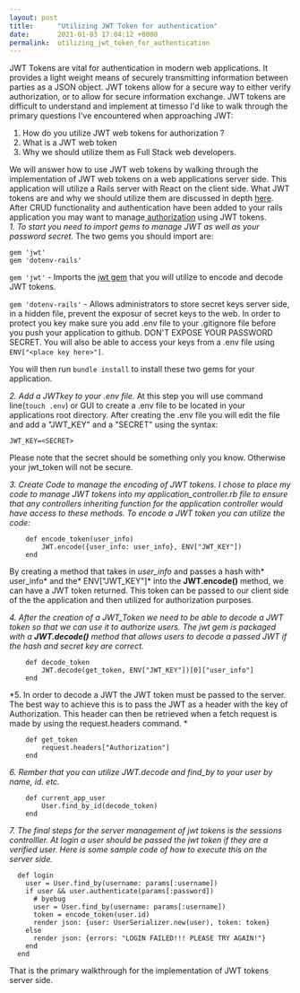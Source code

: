 ```yaml
---
layout: post
title:      "Utilizing JWT Token for authentication"
date:       2021-01-03 17:04:12 +0000
permalink:  utilizing_jwt_token_for_authentication
---
```



JWT Tokens are vital for authentication in modern web applications.  It provides a light weight means of securely transmitting information between parties as a JSON object.  JWT tokens allow for a secure way to either verify authorization, or to allow for secure information exchange.  JWT tokens are difficult to understand and implement at timesso I'd like to walk through the primary questions I've encountered when approaching JWT:

1.  How do you utilize JWT web tokens for authorization ?
2.  What is a JWT web token 
3.  Why we should utilize them as Full Stack web developers.     

We will answer how to use JWT web tokens by walking through the implementation of JWT web tokens on a web applications server side.  This application will utilize a Rails server with React on the client side.  What JWT tokens are and why we should utilize them are discussed in depth [here](https://jwt.io/introduction).  After CRUD functionality and authentication have been added to your rails application you may want to manage[ authorization](https://en.wikipedia.org/wiki/Authorization) using JWT tokens.   
*1. To start you need to import gems to manage JWT as well as your password secret.*  The two gems you should import are: 
```
gem 'jwt'
gem 'dotenv-rails'
```

`gem 'jwt'` - Imports the [jwt gem](https://github.com/jwt/ruby-jwt) that you will utilize to encode and decode JWT tokens.  

`gem 'dotenv-rails'` - Allows administrators to store secret keys server side, in a hidden file, prevent the exposur of secret keys to the web.  In order to protect you key make sure you add .env file to your .gitignore file before you push your application to github.   DON'T EXPOSE YOUR PASSWORD SECRET.  You will also be able to access your keys from a .env file using `ENV["<place key here>"]`.  

You will then run `bundle install` to install these two gems for your application.  

*2. Add a JWTkey to your .env file.* 
At this step you will use command line(`touch .env`) or GUI to create a .env file to be located in your applications root directory.  After creating the .env file you will edit the file and add a "JWT_KEY" and a "SECRET" using the syntax: 
``` 
JWT_KEY=<SECRET>
```
Please note that the secret should be something only you know.   Otherwise your jwt_token will not be secure.  

*3.   Create Code to manage the encoding of JWT tokens.  I chose to place my code to manage JWT tokens into my application_controller.rb file to ensure that any controllers inheriting function for the application controller would have access to these methods.  To encode a JWT token you can utilize the code:*
```
    def encode_token(user_info)
        JWT.encode({user_info: user_info}, ENV["JWT_KEY"])
    end
```
By creating a method that takes in *user_info* and passes a hash with* user_info* and the* ENV["JWT_KEY"]* into the **JWT.encode()** method, we can have a JWT token returned.  This token can be passed to our client side of the the application and then utilized for authorization purposes.  

*4.  After the creation of a JWT_Token we need to be able to decode a JWT token so that we can use it to authorize users.  The jwt gem is packaged with a **JWT.decode()** method that allows users to decode a passed JWT if the hash and secret key are correct.*

```
    def decode_token
        JWT.decode(get_token, ENV["JWT_KEY"])[0]["user_info"]
    end
```

*5.  In order to decode a JWT the JWT token must be passed to the server.   The best way to achieve this is to pass the JWT as a header with the key of Authorization.   This header can then be retrieved when a fetch request is made by using the request.headers command. *

```
    def get_token
        request.headers["Authorization"]
    end
```

*6.  Rember that you can utilize JWT.decode and find_by to your user by name, id. etc.*
```
    def current_app_user
        User.find_by_id(decode_token)
    end
```

*7.   The final steps for the server management of jwt tokens is the sessions controlller.  At login a user should be passed the jwt token if they are a verified user.  Here is some sample code of how to execute this on the server side.*
```
  def login
    user = User.find_by(username: params[:username])
    if user && user.authenticate(params[:password])
      # byebug
      user = User.find_by(username: params[:username])
      token = encode_token(user.id)
      render json: {user: UserSerializer.new(user), token: token}
    else
      render json: {errors: "LOGIN FAILED!!! PLEASE TRY AGAIN!"}
    end
  end
```


That is the primary walkthrough for the implementation of JWT tokens server side.

